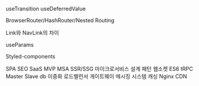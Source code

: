 useTransition
useDeferredValue

BrowserRouter/HashRouter/Nested Routing

Link와 NavLink의 차이

useParams

Styled-components


SPA
SEO
SaaS
MVP
MSA
SSR/SSG
마이크로서비스 설계 패턴
웹소켓
ES6
tRPC
Master Slave
db 이중화
로드밸런서
게이트웨이
메시징 시스템
캐싱
Nginx
CDN
